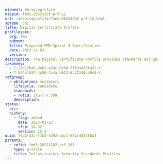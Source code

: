 ```yaml
---
element: Serviceprofile
nispid: fmn5-20221202-prf-12
url: /serviceprofile/fmn5-20221202-prf-12.html
sptype: coi
title: Digital Certificate Profile
profilespec:
  org: fmn
  pubnum: 
  title: Proposed FMN Spiral 5 Specification
  date: 2022-12-02
  version: 
description: The Digital Certificate Profile provides standards and guidance in support of a Public Key Infrastructure (PKI) on federated mission networks.
taxonomy:
  - T-13a17bdd-8eb2-418c-8cb8-7f32a435f432-X
  - T-574cfb9f-4c80-4a4a-b623-6c72146cb9c0-X
refgroup:
  - obligation: mandatory
    lifecycle: candidate
    standards: 
    - refid: itu-t-x.509
    description: 
status:
  uri: 
  history: 
    - flag: added
      date: 2023-01-23
      rfcp: 14-32
      version: 15.0
uuid: 74b2fd3c-f1b8-4b92-bbc1-682c4644f0a4
parents:
  - refid: fmn5-20221202-prf-105
    type: profile
    title: Infrastructure Security Standards Profiles
---
```

